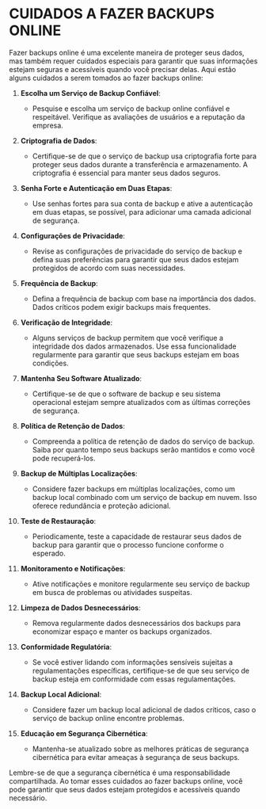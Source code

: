 # CUIDADOS A FAZER BACKUPS ONLINE
Fazer backups online é uma excelente maneira de proteger seus dados, mas também requer cuidados especiais para garantir que suas informações estejam seguras e acessíveis quando você precisar delas. Aqui estão alguns cuidados a serem tomados ao fazer backups online:

1. **Escolha um Serviço de Backup Confiável**:
   - Pesquise e escolha um serviço de backup online confiável e respeitável. Verifique as avaliações de usuários e a reputação da empresa.

2. **Criptografia de Dados**:
   - Certifique-se de que o serviço de backup usa criptografia forte para proteger seus dados durante a transferência e armazenamento. A criptografia é essencial para manter seus dados seguros.

3. **Senha Forte e Autenticação em Duas Etapas**:
   - Use senhas fortes para sua conta de backup e ative a autenticação em duas etapas, se possível, para adicionar uma camada adicional de segurança.

4. **Configurações de Privacidade**:
   - Revise as configurações de privacidade do serviço de backup e defina suas preferências para garantir que seus dados estejam protegidos de acordo com suas necessidades.

5. **Frequência de Backup**:
   - Defina a frequência de backup com base na importância dos dados. Dados críticos podem exigir backups mais frequentes.

6. **Verificação de Integridade**:
   - Alguns serviços de backup permitem que você verifique a integridade dos dados armazenados. Use essa funcionalidade regularmente para garantir que seus backups estejam em boas condições.

7. **Mantenha Seu Software Atualizado**:
   - Certifique-se de que o software de backup e seu sistema operacional estejam sempre atualizados com as últimas correções de segurança.

8. **Política de Retenção de Dados**:
   - Compreenda a política de retenção de dados do serviço de backup. Saiba por quanto tempo seus backups serão mantidos e como você pode recuperá-los.

9. **Backup de Múltiplas Localizações**:
   - Considere fazer backups em múltiplas localizações, como um backup local combinado com um serviço de backup em nuvem. Isso oferece redundância e proteção adicional.

10. **Teste de Restauração**:
    - Periodicamente, teste a capacidade de restaurar seus dados de backup para garantir que o processo funcione conforme o esperado.

11. **Monitoramento e Notificações**:
    - Ative notificações e monitore regularmente seu serviço de backup em busca de problemas ou atividades suspeitas.

12. **Limpeza de Dados Desnecessários**:
    - Remova regularmente dados desnecessários dos backups para economizar espaço e manter os backups organizados.

13. **Conformidade Regulatória**:
    - Se você estiver lidando com informações sensíveis sujeitas a regulamentações específicas, certifique-se de que seu serviço de backup esteja em conformidade com essas regulamentações.

14. **Backup Local Adicional**:
    - Considere fazer um backup local adicional de dados críticos, caso o serviço de backup online encontre problemas.

15. **Educação em Segurança Cibernética**:
    - Mantenha-se atualizado sobre as melhores práticas de segurança cibernética para evitar ameaças à segurança de seus backups.

Lembre-se de que a segurança cibernética é uma responsabilidade compartilhada. Ao tomar esses cuidados ao fazer backups online, você pode garantir que seus dados estejam protegidos e acessíveis quando necessário.